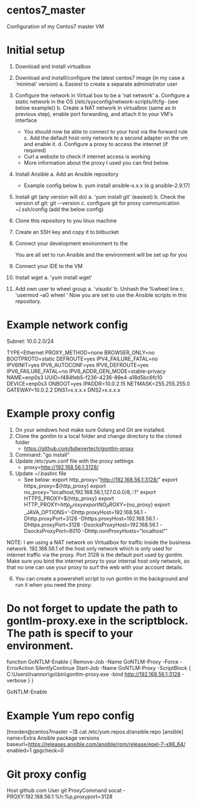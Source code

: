 # centos7_master
Configuration of my Centos7 master VM

# Initial setup
1. Download and install virtualbox
2. Download and install/configure the latest centos7 image (in my case a 'minimal' version)
   a. Easiest to create a separate administrator user
3. Configure the network in Virtual box to be a 'nat network'
   a. Configure a static network in the OS (/etc/sysconfig/network-scripts/ifcfg-<int> (see below example))
   b. Create a NAT network in virtualbox (same as in previous step), enable port forwarding, and attach it to your VM's interface
      * You should now be able to connect to your host via the forward rule
   c. Add the default host-only network to a second adapter on the vm and enable it.
   d. Configure a proxy to access the internet (if required)
      * Curl a website to check if internet access is working
      * More information about the proxy I used you can find below.
5. Install Ansible
   a. Add an Ansible repository
      * Example config below
   b. yum install ansible-x.x.x (e.g ansible-2.9.17)
6. Install git (any version will do)
   a. 'yum install git' (easiest)
   b. Check the version of git: git --version
   c. configure git for proxy communication ~/.ssh/config (add the below config)
7. Clone this repository to you linux machine
8. Create an SSH key and copy it to bitbucket
9. Connect your development environment to the 
	
	You are all set to run Ansible and the environment will be set up for you
 

4. Connect your IDE to the VM
   
   
   
   

5. Install wget
   a. 'yum install wget'
7. Add own user to wheel group
   a. 'visudo'
   b. Unhash the %wheel line
   c. 'usermod –aG wheel <username>'
Now you are set to use the Ansible scripts in this repository. 

# Example network config
Subnet: 10.0.2.0/24

TYPE=Ethernet
PROXY_METHOD=none
BROWSER_ONLY=no
BOOTPROTO=static
DEFROUTE=yes
IPV4_FAILURE_FATAL=no
IPV6INIT=yes
IPV6_AUTOCONF=yes
IPV6_DEFROUTE=yes
IPV6_FAILURE_FATAL=no
IPV6_ADDR_GEN_MODE=stable-privacy
NAME=enp0s3
UUID=f484feb5-f236-4236-89e4-a18d5bc6fc10
DEVICE=enp0s3
ONBOOT=yes
IPADDR=10.0.2.15
NETMASK=255.255.255.0
GATEWAY=10.0.2.2
DNS1=x.x.x.x
DNS2=x.x.x.x

# Example proxy config
1. On your windows host make sure Golang and Git are installed.
2. Clone the gontlm to a local folder and change directory to the cloned folder
   * https://github.com/bdwyertech/gontlm-proxy
3. Command: "go install"
4. Update /etc/yum.conf file with the proxy settings
   * proxy=http://192.168.56.1:3128/
5. Update ~/.bashrc file
   * See below:
export http_proxy="http://192.168.56.1:3128/"
export https_proxy=${http_proxy}
export no_proxy="localhost,192.168.56.1,127.0.0.0/8,::1"
export HTTPS_PROXY=${http_proxy}
export HTTP_PROXY=${http_proxy}
export NO_PROXY=${no_proxy}
export _JAVA_OPTIONS='-Dhttp.proxyHost=192.168.56.1 -Dhttp.proxyPort=3128 -Dhttps.proxyHost=192.168.56.1 -Dhttps.proxyPort=3128 -DsocksProxyHost=192.168.56.1 -DsocksProxyPort=8010 -Dhttp.nonProxyHosts="localhost"'
   
NOTE: I am using a NAT network on Virtualbox for traffic inside the business network. 192.168.56.1 of the host only network which is only used for internet traffic via the proxy. Port 3128 is the default port used by gontlm. Make sure you bind the internet proxy to your internal host only network, so that no one can use your proxy to surf the web with your account details. 
	
   
6. You can create a powershell script to run gontlm in the background and run it when you need the proxy:

# Do not forget to update the path to gontlm-proxy.exe in the scriptblock. The path is specif to your environment.

function GoNTLM-Enable {
	Remove-Job -Name GoNTLM-Proxy -Force -ErrorAction SilentlyContinue
	Start-Job -Name GoNTLM-Proxy -ScriptBlock { C:\Users\tvannor\go\bin\gontlm-proxy.exe -bind http://192.168.56.1:3128 -verbose }
}

GoNTLM-Enable
	
# Example Yum repo config
[tnorden@centos7master ~]$ cat /etc/yum.repos.d/ansible.repo
[ansible]
name=Extra Ansible package versions
baseurl=https://releases.ansible.com/ansible/rpm/release/epel-7-x86_64/
enabled=1
gpgcheck=0

# Git proxy config
Host github.com
User git
ProxyCommand socat - PROXY:192.168.56.1:%h:%p,proxyport=3128

